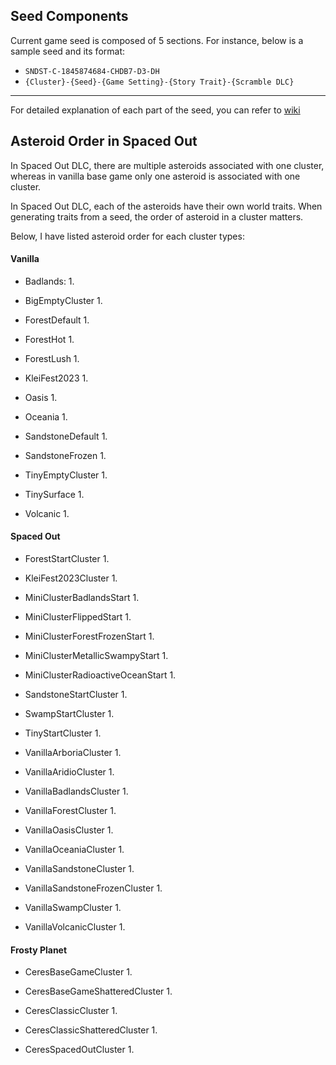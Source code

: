 ## Seed Components
Current game seed is composed of 5 sections. For instance, below is a sample seed and its format:

- `SNDST-C-1845874684-CHDB7-D3-DH`
- `{Cluster}-{Seed}-{Game Setting}-{Story Trait}-{Scramble DLC}`

---

For detailed explanation of each part of the seed, you can refer to [wiki](https://oxygennotincluded.wiki.gg/wiki/Guide/Worldgen_Seeds)

## Asteroid Order in Spaced Out
In Spaced Out DLC, there are multiple asteroids associated with one cluster, whereas in vanilla base game only one asteroid is associated with one cluster.

In Spaced Out DLC, each of the asteroids have their own world traits. When generating traits from a seed, the order of asteroid in a cluster matters. 

Below, I have listed asteroid order for each cluster types:

#### Vanilla
- Badlands:
  1. 
  
- BigEmptyCluster
  1. 
  
- ForestDefault
  1. 
  
- ForestHot
  1. 
  
- ForestLush
  1. 
  
- KleiFest2023
  1. 
  
- Oasis
  1. 
  
- Oceania
  1. 
  
- SandstoneDefault
  1. 
  
- SandstoneFrozen
  1. 
  
- TinyEmptyCluster
  1. 
  
- TinySurface
  1. 
  
- Volcanic
  1. 
  

#### Spaced Out
- ForestStartCluster
  1. 
  
- KleiFest2023Cluster
  1. 
  
- MiniClusterBadlandsStart
  1. 
  
- MiniClusterFlippedStart
  1. 
  
- MiniClusterForestFrozenStart
  1. 
  
- MiniClusterMetallicSwampyStart
  1. 
  
- MiniClusterRadioactiveOceanStart
  1. 
  
- SandstoneStartCluster
  1. 
  
- SwampStartCluster
  1. 
  
- TinyStartCluster
  1. 
  
- VanillaArboriaCluster
  1. 
  
- VanillaAridioCluster
  1. 
  
- VanillaBadlandsCluster
  1. 
  
- VanillaForestCluster
  1. 
  
- VanillaOasisCluster
  1. 
  
- VanillaOceaniaCluster
  1. 
  
- VanillaSandstoneCluster
  1. 
  
- VanillaSandstoneFrozenCluster
  1. 
  
- VanillaSwampCluster
  1. 
  
- VanillaVolcanicCluster
  1. 
  

#### Frosty Planet
- CeresBaseGameCluster
  1. 
  
- CeresBaseGameShatteredCluster
  1. 
  
- CeresClassicCluster
  1. 
  
- CeresClassicShatteredCluster
  1. 
  
- CeresSpacedOutCluster
  1. 
  
